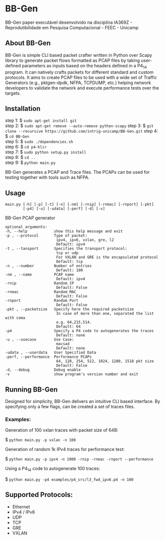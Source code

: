# BB-Gen

BB-Gen paper executável desenvolvido na disciplina IA369Z - Reprodutibilidade em Pesquisa Computacional - FEEC - Unicamp

## About BB-Gen
BB-Gen is simple CLI based packet crafter written in Python over Scapy library to generate packet flows formatted as PCAP files by taking user-defined parameters as inputs based on the headers defined in a P4<sub>14</sub> program. It can natively crafts packets for different standard and custom protocols. It aims to create PCAP files to be used with a wide set of Traffic Generators (e.g., pktgen-dpdk, NFPA, TCPDUMP, etc.) helping network developers to validate the network and execute performance tests over the targets.


## Installation  
step 1: $ `sudo apt-get install git`  
step 2: $ `sudo apt-get remove --auto-remove python-scapy`
step 3: $ `git clone --recursive https://github.com/intrig-unicamp/BB-Gen.git`
step 4: $ `cd BB-Gen`    
step 5: $ `sudo ./dependencies.sh`  
step 6: $ `cd p4-hlir`    
step 7: $ `sudo python setup.py install`    
step 8: $ `cd ..`      
step 9: $ `python main.py`  

BB-Gen generates a PCAP and Trace files.
The PCAPs can be used for testing together with tools such as NFPA.
## Usage

    main.py [-h] [-p] [-t] [-n] [-nm] [-rnip] [-rnmac] [-rnport] [-pkt]
            [-p4] [-u] [-udata] [-perf] [-d] [-v]

BB-Gen PCAP generator

    optional arguments:  
    -h, --help            show this help message and exit
    -p , --protocol       Type of packet:
                           ipv4, ipv6, vxlan, gre, l2
                           Default: ipv4
    -t , --tansport       Specifies the transport protocol:
                           tcp or udp
                           For VXLAN and GRE is the encapsulated protocol
                           Default: tcp
    -n , --number         Number of entries
                           Default: 100
    -nm , --name          PCAP name
                           Default: ipv4
    -rnip                 Random IP
                           Default: False
    -rnmac                Random MAC
                           Default: False
    -rnport               Random Port
                           Default: False
    -pkt , --packetsize   Specify here the required packetsize
                           In case of more than one, separated the list with coma
                           e.g. 64,215,514.
                           Default: 64
    -p4                   Specify a P4 code to autogenerates the traces
                           Default: none
    -u , --usecase        Use Case:
                           macsad
                           Default: none
    -udata , --userdata   User Specified Data
    -perf, --performance  Performance PCAPs
                           64, 128, 254, 512, 1024, 1280, 1518 pkt size
                           Default: False
    -d, --debug           Debug enable
    -v                    show program's version number and exit

## Running BB-Gen

Designed for simplicity, BB-Gen delivers an intuitive CLI based interface. By specifying only a few flags, can be created a set of traces files.

### Examples:

Generation of 100 vxlan traces with packet size of 64B:

$ `python main.py -p vxlan -n 100`

Generation of random 1k IPv4 traces for performance test:

$ `python main.py -p ipv4 -n 1000 -rnip -rnmac -rnport --performance`

Using a P4<sub>14</sub> code to autogenerate 100 traces:

$ `python main.py -p4 examples/p4_src/l3_fwd_ipv6.p4 -n 100`

## Supported Protocols:
  - Ethernet
  - IPv4 / IPv6
  - UDP
  - TCP
  - GRE
  - VXLAN
